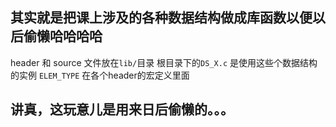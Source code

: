 ## 其实就是把课上涉及的各种数据结构做成库函数以便以后偷懒哈哈哈哈


header 和 source 文件放在`lib/`目录
根目录下的`DS_X.c` 是使用这些个数据结构的实例
`ELEM_TYPE` 在各个header的宏定义里面

## 讲真，这玩意儿是用来日后偷懒的。。。



